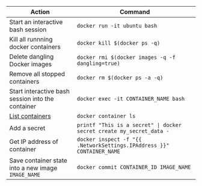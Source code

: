Action | Command
---|---|
Start an interactive bash session | `docker run -it ubuntu bash`
Kill all runnning docker containers |	`docker kill $(docker ps -q)`
Delete dangling Docker images |	`docker rmi $(docker images -q -f dangling=true)`
Remove all stopped containers |	`docker rm $(docker ps -a -q)`
Start interactive bash session into the container | `docker exec -it CONTAINER_NAME bash`
[List containers](https://docs.docker.com/engine/reference/commandline/container_ls/) | `docker container ls`
Add a secret | `printf "This is a secret" \| docker secret create my_secret_data -`
Get IP address of container | `docker inspect -f "{{ .NetworkSettings.IPAddress }}" CONTAINER_NAME`
Save container state into a new image `IMAGE_NAME` | `docker commit CONTAINER_ID IMAGE_NAME`
